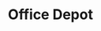 ---
title: "Office Depot"
url: /denver/office-depot-south-colorado-boulevard/
shop: office supplies
---